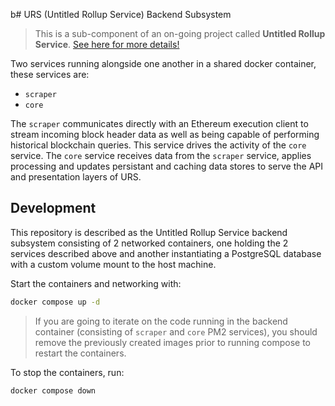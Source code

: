 b# URS (Untitled Rollup Service) Backend Subsystem

> This is a sub-component of an on-going project called <b>Untitled Rollup Service</b>. [See here for more details!](https://hackmd.io/O93wObfUS0af7nhLv0EW5A)

Two services running alongside one another in a shared docker container, these services are:

- `scraper`
- `core`

The `scraper` communicates directly with an Ethereum execution client to stream incoming block header data as well as being capable of performing historical blockchain queries. This service drives the activity of the `core` service. The `core` service receives data from the `scraper` service, applies processing and updates persistant and caching data stores to serve the API and presentation layers of URS.

## Development

This repository is described as the Untitled Rollup Service backend subsystem consisting of 2 networked containers, one holding the 2 services described above and another instantiating a PostgreSQL database with a custom volume mount to the host machine.

Start the containers and networking with:

```bash
docker compose up -d
```

> If you are going to iterate on the code running in the backend container (consisting of `scraper` and `core` PM2 services), you should remove the previously created images prior to running compose to restart the containers.

To stop the containers, run:

```bash
docker compose down
```
